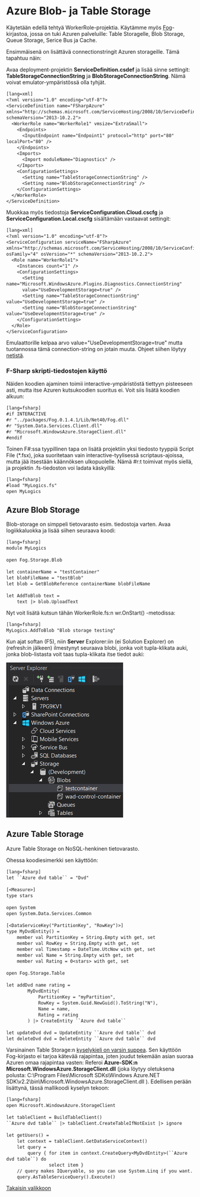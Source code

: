 
# Azure Blob- ja Table Storage #

Käytetään edellä tehtyä WorkerRole-projektia. Käytämme myös [Fog](http://dmohl.github.io/Fog/)-kirjastoa, jossa on tuki Azuren palveluille: Table Storagelle, Blob Storage, Queue Storage, Serice Bus ja Cache.

Ensimmäisenä on lisättävä connectionstringit Azuren storageille. Tämä tapahtuu näin:

Avaa deployment-projektin **ServiceDefinition.csdef** ja lisää sinne settingit: **TableStorageConnectionString** ja **BlobStorageConnectionString**. Nämä voivat emulator-ympäristössä olla tyhjät.

	[lang=xml]
	<?xml version="1.0" encoding="utf-8"?>
	<ServiceDefinition name="FSharpAzure" 
	xmlns="http://schemas.microsoft.com/ServiceHosting/2008/10/ServiceDefinition"
	schemaVersion="2013-10.2.2">
	  <WorkerRole name="WorkerRole1" vmsize="ExtraSmall">
	    <Endpoints>
	      <InputEndpoint name="Endpoint1" protocol="http" port="80" localPort="80" />
	    </Endpoints>
	    <Imports>
	      <Import moduleName="Diagnostics" />
	    </Imports>
	    <ConfigurationSettings>
	      <Setting name="TableStorageConnectionString" />
	      <Setting name="BlobStorageConnectionString" />
	    </ConfigurationSettings>    
	  </WorkerRole>
	</ServiceDefinition>

Muokkaa myös tiedostoja **ServiceConfiguration.Cloud.cscfg** ja **ServiceConfiguration.Local.cscfg** sisältämään vastaavat settingit:
	
	[lang=xml]
	<?xml version="1.0" encoding="utf-8"?>
	<ServiceConfiguration serviceName="FSharpAzure" 
	xmlns="http://schemas.microsoft.com/ServiceHosting/2008/10/ServiceConfiguration"
	osFamily="4" osVersion="*" schemaVersion="2013-10.2.2">
	  <Role name="WorkerRole1">
	    <Instances count="1" />
	    <ConfigurationSettings>
	      <Setting name="Microsoft.WindowsAzure.Plugins.Diagnostics.ConnectionString" 
		  value="UseDevelopmentStorage=true" />
	      <Setting name="TableStorageConnectionString" value="UseDevelopmentStorage=true" />
	      <Setting name="BlobStorageConnectionString" value="UseDevelopmentStorage=true" />
	    </ConfigurationSettings>
	  </Role>
	</ServiceConfiguration>

Emulaattorille kelpaa arvo  value="UseDevelopmentStorage=true" mutta tuotannossa tämä connection-string on jotain muuta. Ohjeet siihen löytyy [netistä](http://msdn.microsoft.com/library/azure/ee758697.aspx).

### F-Sharp skripti-tiedostojen käyttö ###

Näiden koodien ajaminen toimii interactive-ympäristöstä tiettyyn pisteeseen asti, mutta itse Azuren kutsukoodien suoritus ei. Voit siis lisätä koodien alkuun:

    [lang=fsharp]
    #if INTERACTIVE
    #r "../packages/Fog.0.1.4.1/Lib/Net40/Fog.dll"
    #r "System.Data.Services.Client.dll"
    #r "Microsoft.WindowsAzure.StorageClient.dll"
    #endif

Toinen F#:ssa tyypillinen tapa on lisätä projektiin yksi tiedosto tyyppiä Script File (*.fsx), joka suoritetaan vain interactive-tyylisessä scriptaus-ajoissa, mutta jää itsestään käännöksen ulkopuolelle. Nämä #r:t toimivat myös siellä, ja projektin .fs-tiedoston voi ladata käskyillä: 

    [lang=fsharp]
    #load "MyLogics.fs"
    open MyLogics

 
## Azure Blob Storage ##

Blob-storage on simppeli tietovarasto esim. tiedostoja varten. Avaa logiikkaluokka ja lisää siihen seuraava koodi:

    [lang=fsharp]
    module MyLogics
    
    open Fog.Storage.Blob
    
    let containerName = "testContainer"
    let blobFileName = "testBlob"
    let blob = GetBlobReference containerName blobFileName
    
    let AddToBlob text = 
        text |> blob.UploadText
    
Nyt voit lisätä kutsun tähän WorkerRole.fs:n wr.OnStart() -metodissa:

    [lang=fsharp]
    MyLogics.AddToBlob "Blob storage testing"

Kun ajat softan (F5), niin **Server** Explorer:iin (ei Solution Explorer) on (refresh:in jälkeen) ilmestynyt seuraava blobi, jonka voit tupla-klikata auki, jonka blob-listasta voit taas tupla-klikata itse tiedot auki:

![](1-ServerExplorer.png)

## Azure Table Storage ##

Azure Table Storage on NoSQL-henkinen tietovarasto.

Ohessa koodiesimerkki sen käyttöön:

    [lang=fsharp]
    let ``Azure dvd table`` = "Dvd"

    [<Measure>]
    type stars

    open System
    open System.Data.Services.Common

    [<DataServiceKey("PartitionKey", "RowKey")>] 
    type MyDvdEntity() = 
        member val PartitionKey = String.Empty with get, set
        member val RowKey = String.Empty with get, set
        member val Timestamp = DateTime.UtcNow with get, set
        member val Name = String.Empty with get, set
        member val Rating = 0<stars> with get, set

    open Fog.Storage.Table

    let addDvd name rating = 
            MyDvdEntity(
                PartitionKey = "myPartition",
                RowKey = System.Guid.NewGuid().ToString("N"),
                Name = name,
                Rating = rating
            ) |> CreateEntity ``Azure dvd table``

    let updateDvd dvd = UpdateEntity ``Azure dvd table`` dvd
    let deleteDvd dvd = DeleteEntity ``Azure dvd table`` dvd

Varsinainen Table Storage:n [kyselykieli on varsin suppea](http://msdn.microsoft.com/en-us/library/windowsazure/dd135725.aspx). Sen käyttöön Fog-kirjasto ei tarjoa kätevää rajapintaa, joten joudut tekemään asian suoraa Azuren omaa rajapintaa vasten: Referoi **Azure-SDK:n Microsoft.WindowsAzure.StorageClient.dll** (joka löytyy oletuksena polusta: C:\Program Files\Microsoft SDKs\Windows Azure\.NET SDK\v2.2\bin\Microsoft.WindowsAzure.StorageClient.dll ).
Edellisen perään lisättynä, tässä mallikoodi kyselyn tekoon:

    [lang=fsharp]
    open Microsoft.WindowsAzure.StorageClient

    let tableClient = BuildTableClient()
    ``Azure dvd table`` |> tableClient.CreateTableIfNotExist |> ignore

    let getUsers() = 
        let context = tableClient.GetDataServiceContext()
        let query = 
            query { for item in context.CreateQuery<MyDvdEntity>(``Azure dvd table``) do
                    select item }
        // query makes IQueryable, so you can use System.Linq if you want.
        query.AsTableServiceQuery().Execute()

 

[Takaisin valikkoon](../Readme.html)